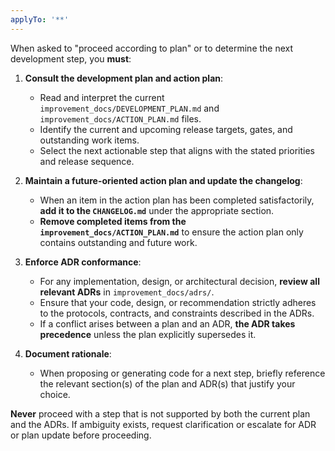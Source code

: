 ```yaml
---
applyTo: '**'
---
```

When asked to "proceed according to plan" or to determine the next development step, you **must**:

1. **Consult the development plan and action plan**:
   - Read and interpret the current `improvement_docs/DEVELOPMENT_PLAN.md` and `improvement_docs/ACTION_PLAN.md` files.
   - Identify the current and upcoming release targets, gates, and outstanding work items.
   - Select the next actionable step that aligns with the stated priorities and release sequence.

2. **Maintain a future-oriented action plan and update the changelog**:
   - When an item in the action plan has been completed satisfactorily, **add it to the `CHANGELOG.md`** under the appropriate section.
   - **Remove completed items from the `improvement_docs/ACTION_PLAN.md`** to ensure the action plan only contains outstanding and future work.

3. **Enforce ADR conformance**:
   - For any implementation, design, or architectural decision, **review all relevant ADRs** in `improvement_docs/adrs/`.
   - Ensure that your code, design, or recommendation strictly adheres to the protocols, contracts, and constraints described in the ADRs.
   - If a conflict arises between a plan and an ADR, **the ADR takes precedence** unless the plan explicitly supersedes it.

4. **Document rationale**:
   - When proposing or generating code for a next step, briefly reference the relevant section(s) of the plan and ADR(s) that justify your choice.

**Never** proceed with a step that is not supported by both the current plan and the ADRs. If ambiguity exists, request clarification or escalate for ADR or plan update before proceeding.
